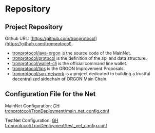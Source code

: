 # Repository

## Project Repository

Github URL: [https://github.com/tronprotocol](https://github.com/tronprotocol).

- [tronprotocol/java-orgon](https://github.com/alexozerov/java-orgon) is the source code of the MainNet.
- [tronprotocol/protocol](https://github.com/tronprotocol/protocol) is the definition of the api and data structure.
- [tronprotocol/wallet-cli](https://github.com/tronprotocol/wallet-cli) is the official command line wallet.
- [tronprotocol/tips](https://github.com/tronprotocol/tips) is the ORGON Improvement Proposals.
- [tronprotocol/sun-network](https://github.com/tronprotocol/sun-network) is a project dedicated to building a trustful decentralized sidechain of ORGON Main Chain.

## Configuration File for the Net

MainNet Configuration:
[GH tronprotocol/TronDeployment/main_net_config.conf](https://github.com/tronprotocol/TronDeployment/blob/master/main_net_config.conf)

TestNet Configuration:
[GH tronprotocol/TronDeployment/test_net_config.conf](https://github.com/tronprotocol/TronDeployment/blob/master/test_net_config.conf)
